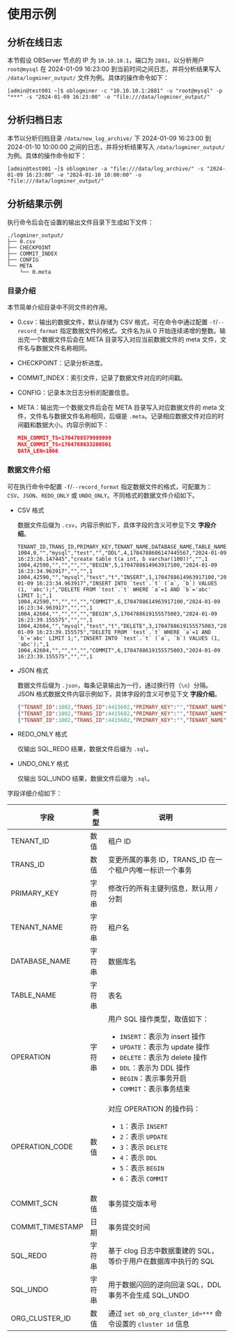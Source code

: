 # 使用示例

## 分析在线日志

本节假设 OBServer 节点的 IP 为 `10.10.10.1`，端口为 `2881`，以分析用户 `root@mysql` 在 2024-01-09 16:23:00 到当前时间之间日志，并将分析结果写入 `/data/logminer_output/` 文件为例。具体的操作命令如下：

```shell
[admin@test001 ~]$ oblogminer -c "10.10.10.1:2881" -u "root@mysql" -p "***" -s "2024-01-09 16:23:00" -o "file:///data/logminer_output/"
```

## 分析归档日志

本节以分析归档目录 `/data/new_log_archive/` 下 2024-01-09 16:23:00 到 2024-01-10 10:00:00 之间的日志，并将分析结果写入 `/data/logminer_output/` 为例。具体的操作命令如下：

```shell
[admin@test001 ~]$ oblogminer -a "file:///data/log_archive/" -s "2024-01-09 16:23:00" -e "2024-01-10 10:00:00" -o "file:///data/logminer_output/"
```

## 分析结果示例

执行命令后会在设置的输出文件目录下生成如下文件：

```shell
./logminer_output/
├── 0.csv
├── CHECKPOINT
├── COMMIT_INDEX
├── CONFIG
└── META
    └── 0.meta
```

### 目录介绍

本节简单介绍目录中不同文件的作用。

* 0.csv：输出的数据文件，默认存储为 CSV 格式，可在命令中通过配置 `-f`/`--record_format` 指定数据文件的格式。文件名为从 0 开始连续递增的整数。输出完一个数据文件后会在 META 目录写入对应当前数据文件的 meta 文件，文件名与数据文件名称相同。

* CHECKPOINT：记录分析进度。

* COMMIT_INDEX：索引文件，记录了数据文件对应的时间戳。

* CONFIG：记录本次日志分析的配置信息。

* META：输出完一个数据文件后会在 META 目录写入对应数据文件的 meta 文件，文件名与数据文件名称相同，后缀是 `.meta`。记录相应数据文件对应的时间戳和数据大小。内容示例如下：
  
  ```json
  MIN_COMMIT_TS=1704788579999999
  MAX_COMMIT_TS=1704788633200501
  DATA_LEN=1066
  ```

### 数据文件介绍

可在执行命令中配置 `-f`/`--record_format` 指定数据文件的格式，可配置为：`CSV`、`JSON`、`REDO_ONLY` 或 `UNDO_ONLY`。不同格式的数据文件介绍如下。

* CSV 格式
  
  数据文件后缀为 `.csv`，内容示例如下，具体字段的含义可参见下文 **字段介绍**。

  ```shell
  TENANT_ID,TRANS_ID,PRIMARY_KEY,TENANT_NAME,DATABASE_NAME,TABLE_NAME,OPERATION,OPERATION_CODE,COMMIT_SCN,COMMIT_TIMESTAMP,SQL_REDO,SQL_UNDO,ORG_CLUSTER_ID
  1004,0,"","mysql","test","","DDL",4,1704788606147445567,"2024-01-09 16:23:26.147445","create table t(a int, b varchar(100))","",1
  1004,42590,"","","","","BEGIN",5,1704788614963917100,"2024-01-09 16:23:34.963917","","",1
  1004,42590,"","mysql","test","t","INSERT",1,1704788614963917100,"2024-01-09 16:23:34.963917","INSERT INTO `test`.`t` (`a`, `b`) VALUES (1, 'abc');","DELETE FROM `test`.`t` WHERE `a`=1 AND `b`='abc' LIMIT 1;",1
  1004,42590,"","","","","COMMIT",6,1704788614963917100,"2024-01-09 16:23:34.963917","","",1
  1004,42604,"","","","","BEGIN",5,1704788619155575003,"2024-01-09 16:23:39.155575","","",1
  1004,42604,"","mysql","test","t","DELETE",3,1704788619155575003,"2024-01-09 16:23:39.155575","DELETE FROM `test`.`t` WHERE `a`=1 AND `b`='abc' LIMIT 1;","INSERT INTO `test`.`t` (`a`, `b`) VALUES (1, 'abc');",1
  1004,42604,"","","","","COMMIT",6,1704788619155575003,"2024-01-09 16:23:39.155575","","",1
  ```

* JSON 格式
  
  数据文件后缀为 `.json`，每条记录输出为一行，通过换行符（`\n`）分隔。JSON 格式数据文件内容示例如下，具体字段的含义可参见下文 **字段介绍**。

  ```json
  {"TENANT_ID":1002,"TRANS_ID":4415602,"PRIMARY_KEY":"","TENANT_NAME":"","DATABASE_NAME":"","TABLE_NAME":"","OPERATION":"BEGIN","OPERATION_CODE":5,"COMMIT_SCN":1708391913195415000,"COMMIT_TIMESTAMP":"2024-02-20 01:18:33.195415","SQL_REDO":"","SQL_UNDO":"","ORG_CLUSTER_ID":1}
  {"TENANT_ID":1002,"TRANS_ID":4415602,"PRIMARY_KEY":"","TENANT_NAME":"mysql","DATABASE_NAME":"test","TABLE_NAME":"t1","OPERATION":"INSERT","OPERATION_CODE":1,"COMMIT_SCN":1708391913195415000,"COMMIT_TIMESTAMP":"2024-02-20 01:18:33.195415","SQL_REDO":"INSERT INTO `test`.`t1` (`id`, `name`) VALUES (1, 'aaaa');","SQL_UNDO":"DELETE FROM `test`.`t1` WHERE `id`=1 AND `name`='aaaa' LIMIT 1;","ORG_CLUSTER_ID":1}
  {"TENANT_ID":1002,"TRANS_ID":4415602,"PRIMARY_KEY":"","TENANT_NAME":"","DATABASE_NAME":"","TABLE_NAME":"","OPERATION":"COMMIT","OPERATION_CODE":6,"COMMIT_SCN":1708391913195415000,"COMMIT_TIMESTAMP":"2024-02-20 01:18:33.195415","SQL_REDO":"","SQL_UNDO":"","ORG_CLUSTER_ID":1}
  ```

* REDO_ONLY 格式
  
  仅输出 SQL_REDO 结果，数据文件后缀为 `.sql`。

* UNDO_ONLY 格式
  
  仅输出 SQL_UNDO 结果，数据文件后缀为 `.sql`。

字段详细介绍如下：

| 字段            | 类型   | 说明    |
|----------------|--------|---------|
| TENANT_ID      | 数值   | 租户 ID   |
| TRANS_ID       | 数值   | 变更所属的事务 ID，TRANS_ID 在一个租户内唯一标识一个事务 |
| PRIMARY_KEY    | 字符串 | 修改行的所有主键列信息，默认用 `/` 分割 |
| TENANT_NAME    | 字符串 | 租户名 |
| DATABASE_NAME  | 字符串 | 数据库名 |
| TABLE_NAME     | 字符串 | 表名 |
| OPERATION      | 字符串 | 用户 SQL 操作类型，取值如下：<ul><li>`INSERT`：表示为 insert 操作</li><li>`UPDATE`：表示为 update 操作</li><li>`DELETE`：表示为 delete 操作</li><li>`DDL`：表示为 DDL 操作</li><li>`BEGIN`：表示事务开启</li><li>`COMMIT`：表示事务结束</li></ul> |
| OPERATION_CODE | 数值   | 对应 OPERATION 的操作码：<ul><li>`1`：表示 `INSERT`</li><li>`2`：表示 `UPDATE`</li><li>`3`：表示 `DELETE`</li><li>`4`：表示 `DDL`</li><li>`5`：表示 `BEGIN`</li><li>`6`：表示 `COMMIT`</li></ul>  |
| COMMIT_SCN     | 数值   | 事务提交版本号 |
| COMMIT_TIMESTAMP | 日期 | 事务提交时间 |
| SQL_REDO       | 字符串 | 基于 clog 日志中数据重建的 SQL，等价于用户在数据库中执行的 SQL |
| SQL_UNDO       | 字符串 | 用于数据闪回的逆向回滚 SQL，DDL 事务不会生成 SQL_UNDO |
| ORG_CLUSTER_ID | 数值   | 通过 `set ob_org_cluster_id=***` 命令设置的 `cluster id` 信息 |
